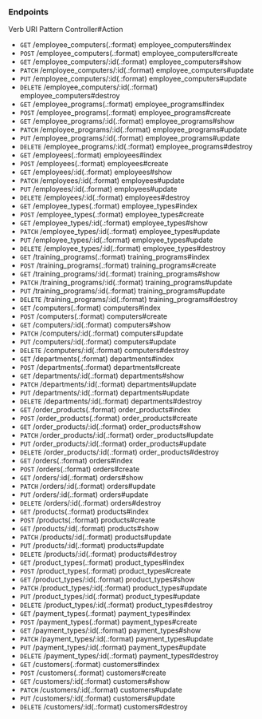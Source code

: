 ### Endpoints ###

Verb   URI Pattern                       Controller#Action
            
* ```GET```    /employee_computers(.:format)     employee_computers#index
* ```POST```   /employee_computers(.:format)     employee_computers#create
* ```GET```    /employee_computers/:id(.:format) employee_computers#show
* ```PATCH```  /employee_computers/:id(.:format) employee_computers#update
* ```PUT```    /employee_computers/:id(.:format) employee_computers#update
* ```DELETE``` /employee_computers/:id(.:format) employee_computers#destroy
* ```GET```    /employee_programs(.:format)      employee_programs#index
* ```POST```   /employee_programs(.:format)      employee_programs#create
* ```GET```    /employee_programs/:id(.:format)  employee_programs#show
* ```PATCH```  /employee_programs/:id(.:format)  employee_programs#update
* ```PUT```    /employee_programs/:id(.:format)  employee_programs#update
* ```DELETE``` /employee_programs/:id(.:format)  employee_programs#destroy
* ```GET```    /employees(.:format)              employees#index
* ```POST```   /employees(.:format)              employees#create
* ```GET```    /employees/:id(.:format)          employees#show
* ```PATCH```  /employees/:id(.:format)          employees#update
* ```PUT```    /employees/:id(.:format)          employees#update
* ```DELETE``` /employees/:id(.:format)          employees#destroy
* ```GET```    /employee_types(.:format)         employee_types#index
* ```POST```   /employee_types(.:format)         employee_types#create
* ```GET```    /employee_types/:id(.:format)     employee_types#show
* ```PATCH```  /employee_types/:id(.:format)     employee_types#update
* ```PUT```    /employee_types/:id(.:format)     employee_types#update
* ```DELETE``` /employee_types/:id(.:format)     employee_types#destroy
* ```GET```    /training_programs(.:format)      training_programs#index
* ```POST```   /training_programs(.:format)      training_programs#create
* ```GET```    /training_programs/:id(.:format)  training_programs#show
* ```PATCH```  /training_programs/:id(.:format)  training_programs#update
* ```PUT```    /training_programs/:id(.:format)  training_programs#update
* ```DELETE``` /training_programs/:id(.:format)  training_programs#destroy
* ```GET```    /computers(.:format)              computers#index
* ```POST```   /computers(.:format)              computers#create
* ```GET```    /computers/:id(.:format)          computers#show
* ```PATCH```  /computers/:id(.:format)          computers#update
* ```PUT```    /computers/:id(.:format)          computers#update
* ```DELETE``` /computers/:id(.:format)          computers#destroy
* ```GET```    /departments(.:format)            departments#index
* ```POST```   /departments(.:format)            departments#create
* ```GET```    /departments/:id(.:format)        departments#show
* ```PATCH```  /departments/:id(.:format)        departments#update
* ```PUT```    /departments/:id(.:format)        departments#update
* ```DELETE``` /departments/:id(.:format)        departments#destroy
* ```GET```    /order_products(.:format)         order_products#index
* ```POST```   /order_products(.:format)         order_products#create
* ```GET```    /order_products/:id(.:format)     order_products#show
* ```PATCH```  /order_products/:id(.:format)     order_products#update
* ```PUT```    /order_products/:id(.:format)     order_products#update
* ```DELETE``` /order_products/:id(.:format)     order_products#destroy
* ```GET```    /orders(.:format)                 orders#index
* ```POST```   /orders(.:format)                 orders#create
* ```GET```    /orders/:id(.:format)             orders#show
* ```PATCH```  /orders/:id(.:format)             orders#update
* ```PUT```    /orders/:id(.:format)             orders#update
* ```DELETE``` /orders/:id(.:format)             orders#destroy
* ```GET```    /products(.:format)               products#index
* ```POST```   /products(.:format)               products#create
* ```GET```    /products/:id(.:format)           products#show
* ```PATCH```  /products/:id(.:format)           products#update
* ```PUT```    /products/:id(.:format)           products#update
* ```DELETE``` /products/:id(.:format)           products#destroy
* ```GET```    /product_types(.:format)          product_types#index
* ```POST```   /product_types(.:format)          product_types#create
* ```GET```    /product_types/:id(.:format)      product_types#show
* ```PATCH```  /product_types/:id(.:format)      product_types#update
* ```PUT```    /product_types/:id(.:format)      product_types#update
* ```DELETE``` /product_types/:id(.:format)      product_types#destroy
* ```GET```    /payment_types(.:format)          payment_types#index
* ```POST```   /payment_types(.:format)          payment_types#create
* ```GET```    /payment_types/:id(.:format)      payment_types#show
* ```PATCH```  /payment_types/:id(.:format)      payment_types#update
* ```PUT```    /payment_types/:id(.:format)      payment_types#update
* ```DELETE``` /payment_types/:id(.:format)      payment_types#destroy
* ```GET```    /customers(.:format)              customers#index
* ```POST```   /customers(.:format)              customers#create
* ```GET```    /customers/:id(.:format)          customers#show
* ```PATCH```  /customers/:id(.:format)          customers#update
* ```PUT```    /customers/:id(.:format)          customers#update
* ```DELETE``` /customers/:id(.:format)          customers#destroy

